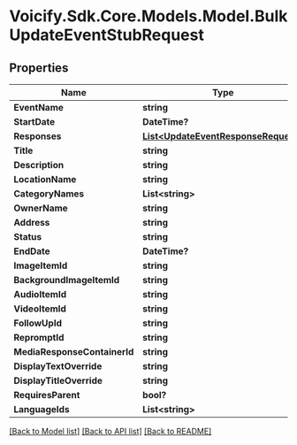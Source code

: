 # Voicify.Sdk.Core.Models.Model.BulkUpdateEventStubRequest
## Properties

Name | Type | Description | Notes
------------ | ------------- | ------------- | -------------
**EventName** | **string** |  | [optional] 
**StartDate** | **DateTime?** |  | [optional] 
**Responses** | [**List&lt;UpdateEventResponseRequest&gt;**](UpdateEventResponseRequest.md) |  | [optional] 
**Title** | **string** |  | 
**Description** | **string** |  | [optional] 
**LocationName** | **string** |  | [optional] 
**CategoryNames** | **List&lt;string&gt;** |  | [optional] 
**OwnerName** | **string** |  | [optional] 
**Address** | **string** |  | [optional] 
**Status** | **string** |  | [optional] 
**EndDate** | **DateTime?** |  | [optional] 
**ImageItemId** | **string** |  | [optional] 
**BackgroundImageItemId** | **string** |  | [optional] 
**AudioItemId** | **string** |  | [optional] 
**VideoItemId** | **string** |  | [optional] 
**FollowUpId** | **string** |  | [optional] 
**RepromptId** | **string** |  | [optional] 
**MediaResponseContainerId** | **string** |  | [optional] 
**DisplayTextOverride** | **string** |  | [optional] 
**DisplayTitleOverride** | **string** |  | [optional] 
**RequiresParent** | **bool?** |  | [optional] 
**LanguageIds** | **List&lt;string&gt;** |  | [optional] 

[[Back to Model list]](../README.md#documentation-for-models) [[Back to API list]](../README.md#documentation-for-api-endpoints) [[Back to README]](../README.md)

